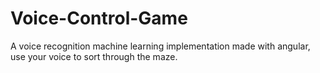 # Voice-Control-Game
A voice recognition machine learning implementation made with angular, use your voice to sort through the maze.
